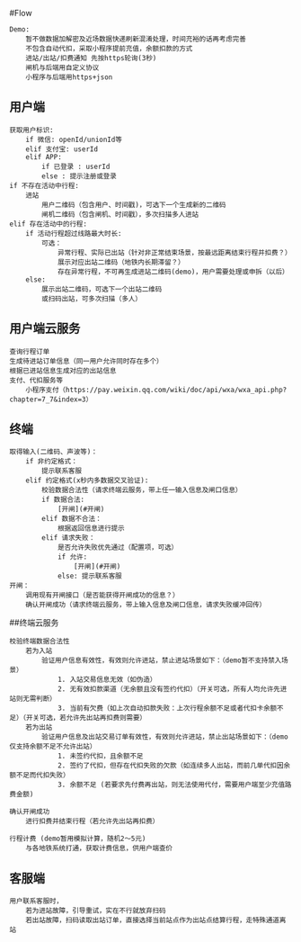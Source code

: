 #Flow

	Demo: 
		暂不做数据加解密及近场数据快递刷新混淆处理，时间充裕的话再考虑完善
		不包含自动代扣，采取小程序提前充值，余额扣款的方式
		进站/出站/扣费通知 先按https轮询(3秒)
		闸机与后端用自定义协议
		小程序与后端用https+json

## 用户端

	获取用户标识:
		if 微信: openId/unionId等
		elif 支付宝: userId
		elif APP:
			if 已登录 : userId
			else : 提示注册或登录
	if 不存在活动中行程:
		进站
			用户二维码（包含用户、时间戳)，可选下一个生成新的二维码
			闸机二维码（包含闸机、时间戳），多次扫描多人进站
	elif 存在活动中的行程:
		if 活动行程超过线路最大时长:
			可选：
				异常行程、实际已出站（针对非正常结束场景，按最远距离结束行程并扣费？）
				展示对应出站二维码（地铁内长期滞留？）
				存在异常行程，不可再生成进站二维码(demo)，用户需要处理或申拆（以后）
		else:
			展示出站二维码，可选下一个出站二维码
			或扫码出站，可多次扫描（多人）
## 用户端云服务

	查询行程订单
	生成待进站订单信息（同一用户允许同时存在多个）
	根据已进站信息生成对应的出站信息
	支付、代扣服务等
		小程序支付（https://pay.weixin.qq.com/wiki/doc/api/wxa/wxa_api.php?chapter=7_7&index=3）

## 终端

	取得输入(二维码、声波等)：
		if 非约定格式：
			提示联系客服
		elif 约定格式(x秒内多数据交叉验证):
			校验数据合法性（请求终端云服务，带上任一输入信息及闸口信息）
			if 数据合法:
				[开闸](#开闸)
			elif 数据不合法：
				根据返回信息进行提示
			elif 请求失败：
				是否允许失败优先通过（配置项，可选）
				if 允许: 
					[开闸](#开闸)
				else: 提示联系客服 
	开闸：
		调用现有开闸接口（是否能获得开闸成功的信息？）
		确认开闸成功（请求终端云服务，带上输入信息及闸口信息，请求失败缓冲回传）

##终端云服务

	校验终端数据合法性
		若为入站
			验证用户信息有效性，有效则允许进站，禁止进站场景如下：（demo暂不支持禁入场景）
				1. 入站交易信息无效（如伪造）
				2. 无有效扣款渠道（无余额且没有签约代扣）（开关可选，所有人均允许先进站则无需判断）
				3. 当前有欠费（如上次自动扣款失败：上次行程余额不足或者代扣卡余额不足）（开关可选，若允许先出站再扣费则需要）
		若为出站
			验证用户信息及出站交易订单有效性，有效则允许进站，禁止出站场景如下：（demo仅支持余额不足不允许出站）
				1. 未签约代扣，且余额不足
				2. 签约了代扣，但存在代扣失败的欠款（如连续多人出站，而前几单代扣因余额不足而代扣失败）
				3. 余额不足 (若要求先付费再出站，则无法使用代付，需要用户端至少充值路费金额)
	
	确认开闸成功
		进行扣费并结束行程（若允许先出站再扣费）
		
	行程计费 (demo暂用模拟计算，随机2～5元)
		与各地铁系统打通，获取计费信息，供用户端查价
	
		

## 客服端

	用户联系客服时，
		若为进站故障，引导重试，实在不行就放弃扫码
		若出站故障，扫码读取出站订单，直接选择当前站点作为出站点结算行程，走特殊通道离站
